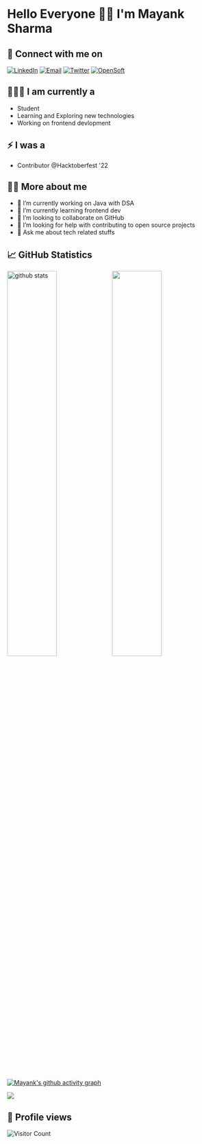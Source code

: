 # Hello Everyone 🙌🏻 I'm Mayank Sharma

## 🔗 Connect with me on

<a href="https://www.linkedin.com/in//"><img title="LinkedIn" src="https://img.shields.io/badge/LinkedIn-0077B5?style=for-the-badge&logo=linkedin&logoColor=white"/></a>  <a href="mailto:mayanksharmakv@gmail.com"><img title="Email" src="https://img.shields.io/badge/Gmail-D14836?style=for-the-badge&logo=gmail&logoColor=white"/></a>  <a href="https://twitter.com/@MayankS93339625"><img title="Twitter" src="https://img.shields.io/badge/Twitter-00ACEE?style=for-the-badge&logo=twitter&logoColor=white"/></a>  <a href="https://hashnode.com/"><img title="OpenSoft" src="https://img.shields.io/badge/Hashnode-2962FF?style=for-the-badge&logo=hashnode&logoColor=white"/></a>  

## 👨🏻‍💻 I am currently a

- Student
- Learning and Exploring new technologies
- Working on frontend devlopment

## ⚡ I was a

- Contributor @Hacktoberfest '22

## 🙋‍♂️ More about me

- 🔭 I’m currently working on Java with DSA
- 🌱 I’m currently learning frontend dev
- 👯 I’m looking to collaborate on GitHub
- 🤔 I’m looking for help with contributing to open source projects
- 💬 Ask me about tech related stuffs

## 📈 GitHub Statistics

<img src="https://github-readme-stats.vercel.app/api?username=Mayank-Sharma17&show_icons=true&theme=radical" alt="github stats" width="48%" align="left">

<img src="https://github-readme-streak-stats.herokuapp.com/?user=Mayank-Sharma17&theme=radical" width="48%" >

[![Mayank's github activity graph](https://activity-graph.herokuapp.com/graph?username=Mayank-Sharma17&theme=radical)](https://github.com/ashutosh00710/github-readme-activity-graph)

<a href="https://github.com/Mayank-Sharma17">
  <img align="center" src="https://github-readme-stats.vercel.app/api/top-langs/?username=Mayank-Sharma17&theme=radical&layout=compact&">
</a>

## 👀 Profile views

![Visitor Count](https://profile-counter.glitch.me/{Mayank-Sharma17}/count.svg) 
